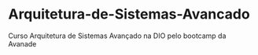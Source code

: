 # Arquitetura-de-Sistemas-Avancado
Curso Arquitetura de Sistemas Avançado na DIO pelo bootcamp da Avanade
